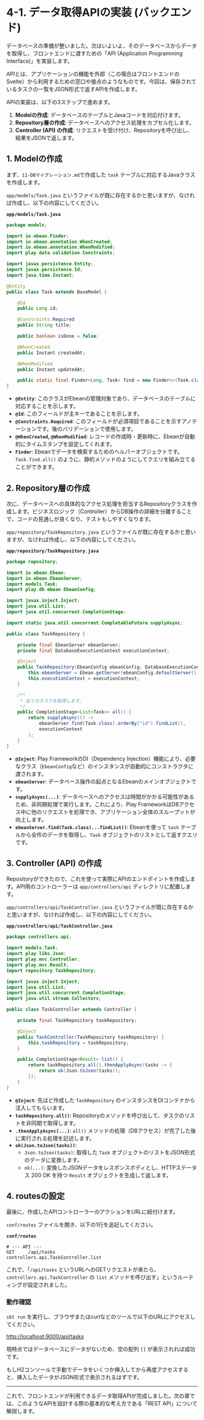 # 4-1. データ取得APIの実装 (バックエンド)

データベースの準備が整いました。次はいよいよ、そのデータベースからデータを取得し、フロントエンドに渡すための「API (Application Programming Interface)」を実装します。

APIとは、アプリケーションの機能を外部（この場合はフロントエンドのSvelte）から利用するための窓口や接点のようなものです。今回は、保存されているタスクの一覧をJSON形式で返すAPIを作成します。

APIの実装は、以下の3ステップで進めます。
1.  **Modelの作成**: データベースのテーブルとJavaコードを対応付けます。
2.  **Repository層の作成**: データベースへのアクセス処理をカプセル化します。
3.  **Controller (API) の作成**: リクエストを受け付け、Repositoryを呼び出し、結果をJSONで返します。

## 1. Modelの作成

まず、`11-DBマイグレーション.md`で作成した `task` テーブルに対応するJavaクラスを作成します。

`app/models/Task.java` というファイルが既に存在するかと思いますが、なければ作成し、以下の内容にしてください。

**`app/models/Task.java`**
```java
package models;

import io.ebean.Finder;
import io.ebean.annotation.WhenCreated;
import io.ebean.annotation.WhenModified;
import play.data.validation.Constraints;

import javax.persistence.Entity;
import javax.persistence.Id;
import java.time.Instant;

@Entity
public class Task extends BaseModel {

    @Id
    public Long id;

    @Constraints.Required
    public String title;

    public boolean isDone = false;

    @WhenCreated
    public Instant createdAt;

    @WhenModified
    public Instant updatedAt;

    public static final Finder<Long, Task> find = new Finder<>(Task.class);
}
```
- **`@Entity`**: このクラスがEbeanの管理対象であり、データベースのテーブルに対応することを示します。
- **`@Id`**: このフィールドが主キーであることを示します。
- **`@Constraints.Required`**: このフィールドが必須項目であることを示すアノテーションです。後のバリデーションで使用します。
- **`@WhenCreated`, `@WhenModified`**: レコードの作成時・更新時に、Ebeanが自動的にタイムスタンプを設定してくれます。
- **`Finder`**: Ebeanでデータを検索するためのヘルパーオブジェクトです。`Task.find.all()` のように、静的メソッドのようにしてクエリを組み立てることができます。

## 2. Repository層の作成

次に、データベースへの具体的なアクセス処理を担当するRepositoryクラスを作成します。ビジネスロジック（Controller）からDB操作の詳細を分離することで、コードの見通しが良くなり、テストもしやすくなります。

`app/repository/TaskRepository.java` というファイルが既に存在するかと思いますが、なければ作成し、以下の内容にしてください。

**`app/repository/TaskRepository.java`**
```java
package repository;

import io.ebean.Ebean;
import io.ebean.EbeanServer;
import models.Task;
import play.db.ebean.EbeanConfig;

import javax.inject.Inject;
import java.util.List;
import java.util.concurrent.CompletionStage;

import static java.util.concurrent.CompletableFuture.supplyAsync;

public class TaskRepository {

    private final EbeanServer ebeanServer;
    private final DatabaseExecutionContext executionContext;

    @Inject
    public TaskRepository(EbeanConfig ebeanConfig, DatabaseExecutionContext executionContext) {
        this.ebeanServer = Ebean.getServer(ebeanConfig.defaultServer());
        this.executionContext = executionContext;
    }

    /**
     * 全てのタスクを取得します。
     */
    public CompletionStage<List<Task>> all() {
        return supplyAsync(() ->
            ebeanServer.find(Task.class).orderBy("id").findList(),
            executionContext
        );
    }
}
```
- **`@Inject`**: Play FrameworkのDI（Dependency Injection）機能により、必要なクラス（`EbeanConfig`など）のインスタンスが自動的にコンストラクタに渡されます。
- **`ebeanServer`**: データベース操作の起点となるEbeanのメインオブジェクトです。
- **`supplyAsync(...)`**: データベースへのアクセスは時間がかかる可能性があるため、非同期処理で実行します。これにより、Play FrameworkはDBアクセス中に他のリクエストを処理でき、アプリケーション全体のスループットが向上します。
- **`ebeanServer.find(Task.class)...findList()`**: Ebeanを使って `task` テーブルから全件のデータを取得し、`Task` オブジェクトのリストとして返すクエリです。

## 3. Controller (API) の作成

Repositoryができたので、これを使って実際にAPIのエンドポイントを作成します。API用のコントローラーは `app/controllers/api` ディレクトリに配置します。

`app/controllers/api/TaskController.java` というファイルが既に存在するかと思いますが、なければ作成し、以下の内容にしてください。

**`app/controllers/api/TaskController.java`**
```java
package controllers.api;

import models.Task;
import play.libs.Json;
import play.mvc.Controller;
import play.mvc.Result;
import repository.TaskRepository;

import javax.inject.Inject;
import java.util.List;
import java.util.concurrent.CompletionStage;
import java.util.stream.Collectors;

public class TaskController extends Controller {

    private final TaskRepository taskRepository;

    @Inject
    public TaskController(TaskRepository taskRepository) {
        this.taskRepository = taskRepository;
    }

    public CompletionStage<Result> list() {
        return taskRepository.all().thenApplyAsync(tasks -> {
            return ok(Json.toJson(tasks));
        });
    }
}
```
- **`@Inject`**: 先ほど作成した `TaskRepository` のインスタンスをDIコンテナから注入してもらいます。
- **`taskRepository.all()`**: Repositoryのメソッドを呼び出して、タスクのリストを非同期で取得します。
- **`.thenApplyAsync(...)`**: `all()` メソッドの処理（DBアクセス）が完了した後に実行される処理を記述します。
- **`ok(Json.toJson(tasks))`**:
  - `Json.toJson(tasks)`: 取得した `Task` オブジェクトのリストをJSON形式のデータに変換します。
  - `ok(...)`: 変換したJSONデータをレスポンスボディとし、HTTPステータス 200 OK を持つ `Result` オブジェクトを生成して返します。

## 4. routesの設定

最後に、作成したAPIコントローラーのアクションをURLに紐付けます。

`conf/routes` ファイルを開き、以下の1行を追記してください。

**`conf/routes`**
```
# --- API ---
GET     /api/tasks                  controllers.api.TaskController.list
```
これで、「`/api/tasks` というURLへのGETリクエストが来たら、`controllers.api.TaskController` の `list` メソッドを呼び出す」というルーティングが設定されました。

### 動作確認

`sbt run` を実行し、ブラウザまたはcurlなどのツールで以下のURLにアクセスしてください。

[http://localhost:9000/api/tasks](http://localhost:9000/api/tasks)

現時点ではデータベースにデータがないため、空の配列 `[]` が表示されれば成功です。

もしH2コンソールで手動でデータをいくつか挿入してから再度アクセスすると、挿入したデータがJSON形式で表示されるはずです。

---

これで、フロントエンドが利用できるデータ取得APIが完成しました。次の章では、このようなAPIを設計する際の基本的な考え方である「REST API」について解説します。
